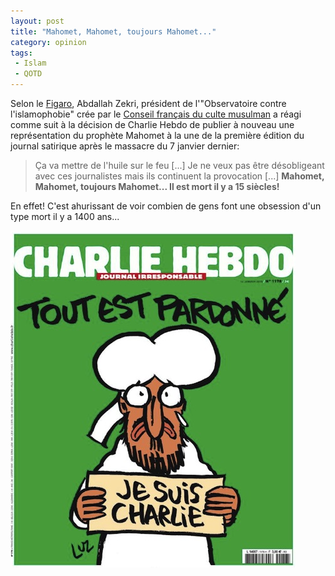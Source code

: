 ```yaml
---
layout: post
title: "Mahomet, Mahomet, toujours Mahomet..."
category: opinion
tags:
 - Islam
 - QOTD
---
```


Selon le [Figaro][1], Abdallah Zekri, président de l'"Observatoire contre l'islamophobie" crée par le
[Conseil français du culte musulman][2] a réagi comme suit à la décision de Charlie Hebdo de publier à nouveau une
représentation du prophète Mahomet à la une de la première édition du journal satirique après le massacre du 7 janvier
dernier:

> Ça va mettre de l'huile sur le feu [...] Je ne veux pas être désobligeant avec ces journalistes mais ils continuent
> la provocation [...] **Mahomet, Mahomet, toujours Mahomet... Il est mort il y a 15 siècles!**

En effet! C'est ahurissant de voir combien de gens font une obsession d'un type mort il y a 1400 ans...

![La une de Charlie Hebdo](/assets/2015-01-15-toujours-mahomet/une.jpg)

[1]: http://www.lefigaro.fr/actualite-france/2015/01/13/01016-20150113ARTFIG00115-la-representation-de-mahomet-a-la-une-de-charlie-hebdo-divise-les-musulmans.php
[2]: http://fr.wikipedia.org/wiki/Conseil_fran%C3%A7ais_du_culte_musulman
